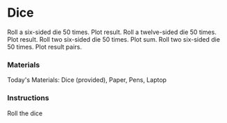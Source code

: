 # Dice

Roll a six-sided die 50 times. Plot result.
Roll a twelve-sided die 50 times. Plot result.
Roll two six-sided die 50 times. Plot sum.
Roll two six-sided die 50 times. Plot result pairs.

### Materials

Today's Materials: Dice (provided), Paper, Pens, Laptop

### Instructions

Roll the dice
